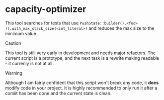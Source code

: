 # capacity-optimizer

This tool searches for tests that use `PushState::builder().<foo>().with_max_stack_size(<int_literal>)` and reduces the max size to the minimum value

> [!CAUTION]
> This tool is still very early in development and needs major refactors. The current script is a prototype, and the next task is a rewrite making readable - it currenly is not at all.


> [!WARNING]
> Although I am fairly confident that this script won't break any code, it **does** modify code in your project. It is highly recommended to only run it after a comiit has been done and the current state is clean.
